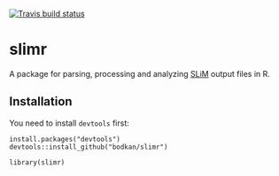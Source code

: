 [![Travis build status](https://travis-ci.org/bodkan/slimr.svg?branch=master)](https://travis-ci.org/bodkan/slimr)

# slimr

A package for parsing, processing and analyzing [SLiM](https://messerlab.org/slim/) output files in R.

## Installation

You need to install `devtools` first:

```
install.packages("devtools")
devtools::install_github("bodkan/slimr")

library(slimr)
```
